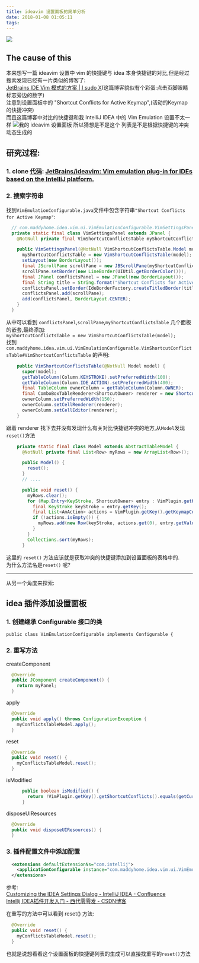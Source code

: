 ```yaml
---
title: ideavim 设置面板的简单分析
date: 2018-01-08 01:05:11
tags:
---
```


![](https://ws2.sinaimg.cn/large/006tNc79gy1fn8jcxhzpxj31401cx13r.jpg)
## The cause of this
本来想写一篇 ideavim 设置中 vim 的快捷键与 idea 本身快捷键的对比,但是经过搜索发现已经有一片类似的博客了:  
[JetBrains IDE Vim 模式的方案 | I sudo X](https://isudox.com/2016/07/26/scheme-of-ideavim-keymap/ '0.0')(这篇博客貌似有个彩蛋:点击页脚眼睛标志旁边的数字)  
注意到设置面板中的 "Shortcut Conflicts for Active Keymap",(活动的Keymap的快捷冲突)  
而且这篇博客中对比的快捷键和我 IntelliJ IDEA 中的 Vim Emulation 设置不太一样
![我的 ideavim 设置面板](https://ws3.sinaimg.cn/large/006tNc79gy1fn8hrga1kzj31kw0zggta.jpg)
所以猜想是不是这个 列表是不是根据快捷键的冲突动态生成的

## 研究过程:
### 1. clone [代码](https://github.com/JetBrains/ideavim.git): [JetBrains/ideavim: Vim emulation plug-in for IDEs based on the IntelliJ platform.](https://github.com/JetBrains/ideavim '0.0')
### 2. 搜索字符串  
找到`VimEmulationConfigurable.java`文件中包含字符串`"Shortcut Conflicts for Active Keymap"`:
``` java
  // com.maddyhome.idea.vim.ui.VimEmulationConfigurable.VimSettingsPanel
  private static final class VimSettingsPanel extends JPanel {
    @NotNull private final VimShortcutConflictsTable myShortcutConflictsTable;

    public VimSettingsPanel(@NotNull VimShortcutConflictsTable.Model model) {
      myShortcutConflictsTable = new VimShortcutConflictsTable(model);
      setLayout(new BorderLayout());
      final JScrollPane scrollPane = new JBScrollPane(myShortcutConflictsTable);
      scrollPane.setBorder(new LineBorder(UIUtil.getBorderColor()));
      final JPanel conflictsPanel = new JPanel(new BorderLayout());
      final String title = String.format("Shortcut Conflicts for Active Keymap");
      conflictsPanel.setBorder(IdeBorderFactory.createTitledBorder(title, false));
      conflictsPanel.add(scrollPane);
      add(conflictsPanel, BorderLayout.CENTER);
    }
  }
```
从中可以看到 `conflictsPanel`,`scrollPane`,`myShortcutConflictsTable` 几个面板的嵌套,最终添加:  
`myShortcutConflictsTable = new VimShortcutConflictsTable(model);`  
找到 `com.maddyhome.idea.vim.ui.VimEmulationConfigurable.VimShortcutConflictsTable#VimShortcutConflictsTable` 的声明:
``` java
    public VimShortcutConflictsTable(@NotNull Model model) {
      super(model);
      getTableColumn(Column.KEYSTROKE).setPreferredWidth(100);
      getTableColumn(Column.IDE_ACTION).setPreferredWidth(400);
      final TableColumn ownerColumn = getTableColumn(Column.OWNER);
      final ComboBoxTableRenderer<ShortcutOwner> renderer = new ShortcutOwnerRenderer();
      ownerColumn.setPreferredWidth(150);
      ownerColumn.setCellRenderer(renderer);
      ownerColumn.setCellEditor(renderer);
    }
```
跟着 renderer 找下去并没有发现什么有关对比快捷键冲突的地方,从`Model`发现`reset()`方法
``` java
    private static final class Model extends AbstractTableModel {
      @NotNull private final List<Row> myRows = new ArrayList<Row>();

      public Model() {
        reset();
      }
      // ....
```
``` java
      public void reset() {
        myRows.clear();
        for (Map.Entry<KeyStroke, ShortcutOwner> entry : VimPlugin.getKey().getShortcutConflicts().entrySet()) {
          final KeyStroke keyStroke = entry.getKey();
          final List<AnAction> actions = VimPlugin.getKey().getKeymapConflicts(keyStroke);
          if (!actions.isEmpty()) {
            myRows.add(new Row(keyStroke, actions.get(0), entry.getValue()));
          }
        }
        Collections.sort(myRows);
      }
```
这里的 `reset()` 方法应该就是获取冲突的快捷键添加到设置面板的表格中的.  
为什么方法名是`reset()` 呢?  

----
从另一个角度来探索:  

## idea 插件添加设置面板
### 1. 创建继承 Configurable 接口的类

```
public class VimEmulationConfigurable implements Configurable {
```

### 2. 重写方法  

createComponent
``` java
  @Override
  public JComponent createComponent() {
    return myPanel;
  }
```
apply
``` java
  @Override
  public void apply() throws ConfigurationException {
    myConflictsTableModel.apply();
  }
```
reset
``` java
  @Override
  public void reset() {
    myConflictsTableModel.reset();
  }
```

isModified
``` java
      public boolean isModified() {
        return !VimPlugin.getKey().getShortcutConflicts().equals(getCurrentData());
      }
```

disposeUIResources
``` java
  @Override
  public void disposeUIResources() {
  }
```


### 3. 插件配置文件中添加配置  
``` xml
  <extensions defaultExtensionNs="com.intellij">
    <applicationConfigurable instance="com.maddyhome.idea.vim.ui.VimEmulationConfigurable"/>
  </extensions>
```
参考:  
[Customizing the IDEA Settings Dialog - IntelliJ IDEA - Confluence](https://confluence.jetbrains.com/display/IDEADEV/Customizing+the+IDEA+Settings+Dialog '0.0')  
[Intellij IDEA插件开发入门 - 西代零零发 - CSDN博客](http://blog.csdn.net/dc_726/article/details/14139155 '0.0')  

在重写的方法中可以看到 reset() 方法:  
``` java
  @Override
  public void reset() {
    myConflictsTableModel.reset();
  }
```
也就是说想看看这个设置面板的快捷键列表的生成可以直接找重写的`reset()`方法  




